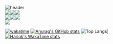 ![header](https://capsule-render.vercel.app/api?type=waving&color=auto&height=300&section=header&text=Welcome-nl-Wooniverse&fontSize=90)<br />
<img src="https://img.shields.io/badge/-HTML-red"><img src="https://img.shields.io/badge/-Javascript-yellow"><img src="https://img.shields.io/badge/-CSS-blue"><br />
<img src="https://img.shields.io/badge/-Vue-green"><img src="https://img.shields.io/badge/-React-blue"><img src="https://img.shields.io/badge/-Typescript-152133"><br />
<a href="https://hhpluscertificateofcompletion.oopy.io/">
  <img src="https://static.spartacodingclub.kr/hanghae99/plus/completion/badge_white.svg" />
</a>

[![wakatime](https://wakatime.com/badge/user/da0f41f9-45d0-4a43-a7a9-10709b617bb2.svg?style=flat)](https://wakatime.com/@da0f41f9-45d0-4a43-a7a9-10709b617bb2)
[![Anurag's GitHub stats](https://github-readme-stats.vercel.app/api?username=seongwoo83)](https://github.com/seongwoo83/github-readme-stats)
![Top Langs](https://github-readme-stats.vercel.app/api/top-langs/?username=seongwoo83&layout=compact&hide=html,css)]
[![Harlok's WakaTime stats](https://github-readme-stats.vercel.app/api/wakatime?username=seongwoo83)](https://github.com/anuraghazra/github-readme-stats)
